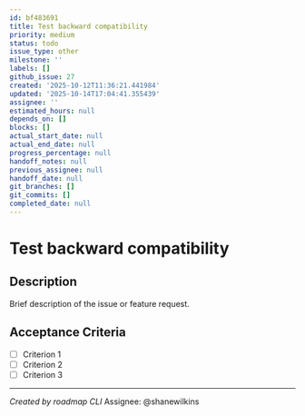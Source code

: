 ```yaml
---
id: bf483691
title: Test backward compatibility
priority: medium
status: todo
issue_type: other
milestone: ''
labels: []
github_issue: 27
created: '2025-10-12T11:36:21.441984'
updated: '2025-10-14T17:04:41.355439'
assignee: ''
estimated_hours: null
depends_on: []
blocks: []
actual_start_date: null
actual_end_date: null
progress_percentage: null
handoff_notes: null
previous_assignee: null
handoff_date: null
git_branches: []
git_commits: []
completed_date: null
---
```


# Test backward compatibility

## Description

Brief description of the issue or feature request.

## Acceptance Criteria

- [ ] Criterion 1
- [ ] Criterion 2
- [ ] Criterion 3

---
*Created by roadmap CLI*
Assignee: @shanewilkins